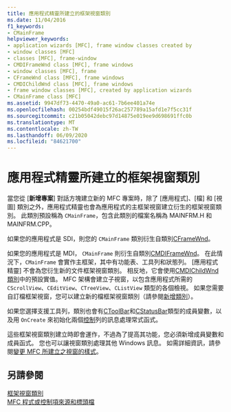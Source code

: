 ```yaml
---
title: 應用程式精靈所建立的框架視窗類別
ms.date: 11/04/2016
f1_keywords:
- CMainFrame
helpviewer_keywords:
- application wizards [MFC], frame window classes created by
- window classes [MFC]
- classes [MFC], frame-window
- CMDIFrameWnd class [MFC], frame windows
- window classes [MFC], frame
- CFrameWnd class [MFC], frame windows
- CMDIChildWnd class [MFC], frame windows
- frame window classes [MFC], created by application wizards
- CMainFrame class [MFC]
ms.assetid: 9947df73-4470-49a0-ac61-7b6ee401a74e
ms.openlocfilehash: 00254bdf49015f26ac257789a15afd1e7f5cc31f
ms.sourcegitcommit: c21b05042debc97d14875e019ee9d698691ffc0b
ms.translationtype: MT
ms.contentlocale: zh-TW
ms.lasthandoff: 06/09/2020
ms.locfileid: "84621700"
---
```

# <a name="frame-window-classes-created-by-the-application-wizard"></a>應用程式精靈所建立的框架視窗類別

當您從 [**新增專案**] 對話方塊建立新的 MFC 專案時，除了 [應用程式]、[檔] 和 [視圖] 類別之外，應用程式精靈也會為應用程式的主框架視窗建立衍生的框架視窗類別。 此類別預設稱為 `CMainFrame`，包含此類別的檔案名稱為 MAINFRM.H 和 MAINFRM.CPP。

如果您的應用程式是 SDI，則您的 `CMainFrame` 類別衍生自類別[CFrameWnd](reference/cframewnd-class.md)。

如果您的應用程式是 MDI， `CMainFrame` 則衍生自類別[CMDIFrameWnd](reference/cmdiframewnd-class.md)。 在此情況下，`CMainFrame` 會實作主框架，其中有功能表、工具列和狀態列。 [應用程式精靈] 不會為您衍生新的文件框架視窗類別。 相反地，它會使用[CMDIChildWnd 類別](reference/cmdichildwnd-class.md)中的預設實值。 MFC 架構會建立子視窗，以包含應用程式所需的 `CScrollView`、`CEditView`、`CTreeView`、`CListView` 類型的各個檢視。 如果您需要自訂檔框架視窗，您可以建立新的檔框架視窗類別（請參閱[新增類別](../ide/adding-a-class-visual-cpp.md)）。

如果您選擇支援工具列，類別也會有[CToolBar](reference/ctoolbar-class.md)和[CStatusBar](reference/cstatusbar-class.md)類型的成員變數，以及用 `OnCreate` 來初始化兩個[控制](control-bars.md)列的訊息處理常式函式。

這些框架視窗類別建立時即會運作，不過為了提高其功能，您必須新增成員變數和成員函式。 您也可以讓視窗類別處理其他 Windows 訊息。 如需詳細資訊，請參閱[變更 MFC 所建立之視窗的樣式](changing-the-styles-of-a-window-created-by-mfc.md)。

## <a name="see-also"></a>另請參閱

[框架視窗類別](frame-window-classes.md)<br/>
[MFC 程式或控制項來源和標頭檔](../build/reference/mfc-program-or-control-source-and-header-files.md)

